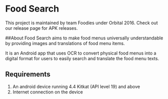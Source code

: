 # Food Search
This project is maintained by team Foodies under Orbital 2016. 
Check out our release page for APK releases.

##About
Food Search aims to make food menus universally understandable by providing images and translations of food menu items.

It is an Android app that uses OCR to convert physical food menus into a digital format for users to easily search and translate the food menu texts.

## Requirements
1. An android device running 4.4 Kitkat (API level 19) and above
2. Internet connection on the device

